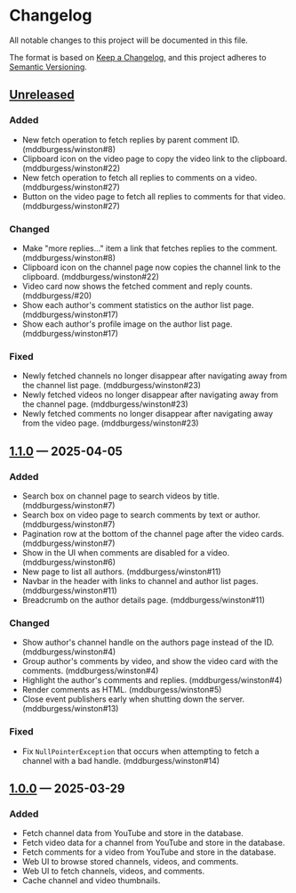 # Changelog

All notable changes to this project will be documented in this file.

The format is based on [Keep a Changelog](https://keepachangelog.com/en/1.1.0/),
and this project adheres to [Semantic Versioning](https://semver.org/spec/v2.0.0.html).

## [Unreleased]

### Added

- New fetch operation to fetch replies by parent comment ID. (mddburgess/winston#8)
- Clipboard icon on the video page to copy the video link to the clipboard. (mddburgess/winston#22)
- New fetch operation to fetch all replies to comments on a video. (mddburgess/winston#27)
- Button on the video page to fetch all replies to comments for that video. (mddburgess/winston#27)

### Changed

- Make "more replies..." item a link that fetches replies to the comment. (mddburgess/winston#8)
- Clipboard icon on the channel page now copies the channel link to the clipboard. (mddburgess/winston#22)
- Video card now shows the fetched comment and reply counts. (mddburgess/#20)
- Show each author's comment statistics on the author list page. (mddburgess/winston#17)
- Show each author's profile image on the author list page. (mddburgess/winston#17)

### Fixed

- Newly fetched channels no longer disappear after navigating away from the channel list page. (mddburgess/winston#23)
- Newly fetched videos no longer disappear after navigating away from the channel page. (mddburgess/winston#23)
- Newly fetched comments no longer disappear after navigating away from the video page. (mddburgess/winston#23)

## [1.1.0] — 2025-04-05

### Added

- Search box on channel page to search videos by title. (mddburgess/winston#7)
- Search box on video page to search comments by text or author. (mddburgess/winston#7)
- Pagination row at the bottom of the channel page after the video cards. (mddburgess/winston#7)
- Show in the UI when comments are disabled for a video. (mddburgess/winston#6)
- New page to list all authors. (mddburgess/winston#11)
- Navbar in the header with links to channel and author list pages. (mddburgess/winston#11)
- Breadcrumb on the author details page. (mddburgess/winston#11)

### Changed

- Show author's channel handle on the authors page instead of the ID. (mddburgess/winston#4)
- Group author's comments by video, and show the video card with the comments. (mddburgess/winston#4)
- Highlight the author's comments and replies. (mddburgess/winston#4)
- Render comments as HTML. (mddburgess/winston#5)
- Close event publishers early when shutting down the server. (mddburgess/winston#13)

### Fixed

- Fix `NullPointerException` that occurs when attempting to fetch a channel with a bad handle. (mddburgess/winston#14)

## [1.0.0] — 2025-03-29

### Added

- Fetch channel data from YouTube and store in the database.
- Fetch video data for a channel from YouTube and store in the database.
- Fetch comments for a video from YouTube and store in the database.
- Web UI to browse stored channels, videos, and comments.
- Web UI to fetch channels, videos, and comments.
- Cache channel and video thumbnails.

[Unreleased]: https://github.com/mddburgess/winston/compare/v1.1.0...HEAD
[1.1.0]: https://github.com/mddburgess/winston/compare/v1.0.0...v1.1.0
[1.0.0]: https://github.com/mddburgess/winston/releases/tag/v1.0.0
